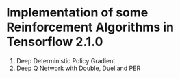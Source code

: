 # Implementation of some Reinforcement Algorithms in Tensorflow 2.1.0
1. Deep Deterministic Policy Gradient
2. Deep Q Network with Double, Duel and PER
